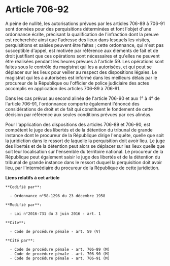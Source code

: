 # Article 706-92

A peine de nullité, les autorisations prévues par les articles 706-89 à 706-91 sont données pour des perquisitions
déterminées et font l'objet d'une ordonnance écrite, précisant la qualification de l'infraction dont la preuve est recherchée
ainsi que l'adresse des lieux dans lesquels les visites, perquisitions et saisies peuvent être faites ; cette ordonnance, qui
n'est pas susceptible d'appel, est motivée par référence aux éléments de fait et de droit justifiant que ces opérations sont
nécessaires et qu'elles ne peuvent être réalisées pendant les heures prévues à l'article 59. Les opérations sont faites sous
le contrôle du magistrat qui les a autorisées, et qui peut se déplacer sur les lieux pour veiller au respect des dispositions
légales. Le magistrat qui les a autorisées est informé dans les meilleurs délais par le procureur de la République ou
l'officier de police judiciaire des actes accomplis en application des articles 706-89 à 706-91. 

Dans les cas prévus au second alinéa de l'article 706-90 et aux 1° à 4° de l'article 706-91, l'ordonnance comporte également
l'énoncé des considérations de droit et de fait qui constituent le fondement de cette décision par référence aux seules
conditions prévues par ces alinéas. 

Pour l'application des dispositions des articles 706-89 et 706-90, est compétent le juge des libertés et de la détention du
tribunal de grande instance dont le procureur de la République dirige l'enquête, quelle que soit la juridiction dans le
ressort de laquelle la perquisition doit avoir lieu. Le juge des libertés et de la détention peut alors se déplacer sur les
lieux quelle que soit leur localisation sur l'ensemble du territoire national. Le procureur de la République peut également
saisir le juge des libertés et de la détention du tribunal de grande instance dans le ressort duquel la perquisition doit
avoir lieu, par l'intermédiaire du procureur de la République de cette juridiction.

**Liens relatifs à cet article**

	**Codifié par**:

	  - Ordonnance n°58-1296 du 23 décembre 1958

	**Modifié par**:

	  - Loi n°2016-731 du 3 juin 2016 - art. 1

	**Cite**:

	  - Code de procédure pénale - art. 59 (V)

	**Cité par**:

	  - Code de procédure pénale - art. 706-89 (M)
	  - Code de procédure pénale - art. 706-90 (M)
	  - Code de procédure pénale - art. 706-91 (M)
